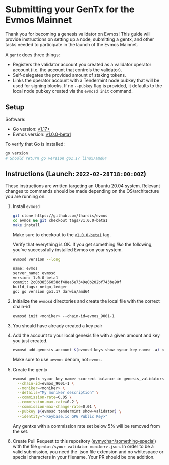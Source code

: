 # Submitting your GenTx for the Evmos Mainnet

Thank you for becoming a genesis validator on Evmos! This guide will provide instructions on setting up a node, submitting a gentx, and other tasks needed to participate in the launch of the Evmos Mainnet.

A `gentx` does three things:

- Registers the validator account you created as a validator operator account (i.e. the account that controls the validator).
- Self-delegates the provided amount of staking tokens.
- Links the operator account with a Tendermint node pubkey that will be used for signing blocks. If no `--pubkey` flag is provided, it defaults to the local node pubkey created via the `evmosd init` command.

## Setup

Software:

- Go version: [v1.17+](https://golang.org/dl/)
- Evmos version: [v1.0.0-beta1](https://github.com/tharsis/evmos/releases)

To verify that Go is installed:

```sh
go version
# Should return go version go1.17 linux/amd64
```

## Instructions (Launch: `2022-02-28T18:00:00Z`)

These instructions are written targeting an Ubuntu 20.04 system. Relevant changes to commands should be made depending on the OS/architecture you are running on.

1. Install `evmosd`

   ```bash
   git clone https://github.com/tharsis/evmos
   cd evmos && git checkout tags/v1.0.0-beta1
   make install
   ```

   Make sure to checkout to the [`v1.0.0-beta1`](https://github.com/tharsis/evmos/releases) tag.

   Verify that everything is OK. If you get something *like* the following, you've successfully installed Evmos on your system.

   ```sh
   evmosd version --long

   name: evmos
   server_name: evmosd
   version: 1.0.0-beta1
   commit: 2c0b38566058df48ea5e7349e0b202bf743be90f
   build_tags: netgo,ledger
   go: go version go1.17 darwin/amd64
   ```

2. Initialize the `evmosd` directories and create the local file with the correct chain-id

   ```bash
   evmosd init <moniker> --chain-id=evmos_9001-1
   ```

3. You should have already created a key pair

4. Add the account to your local genesis file with a given amount and key you just created.

   ```bash
   evmosd add-genesis-account $(evmosd keys show <your key name> -a) <correct balance in genesis file>aevmos
   ```

   Make sure to use `aevmos` denom, not `evmos`.

5. Create the gentx

   ```bash
   evmosd gentx <your key name> <correct balance in genesis_validators.csv>aevmos \
     --chain-id=evmos_9001-1 \
     --moniker=<moniker> \
     --details="My moniker description" \
     --commission-rate=0.05 \
     --commission-max-rate=0.2 \
     --commission-max-change-rate=0.01 \
     --pubkey $(evmosd tendermint show-validator) \
     --identity="<Keybase.io GPG Public Key>"
   ```
   
   Any gentxs with a commission rate set below 5% will be removed from the set.

6. Create Pull Request to this repository ([evmychan/something-special](https://github.com/evmychan/something-special/)) with the file  `gentxs/<your validator moniker>.json`. In order to be a valid submission, you need the .json file extension and no whitespace or special characters in your filename. Your PR should be one addition.
